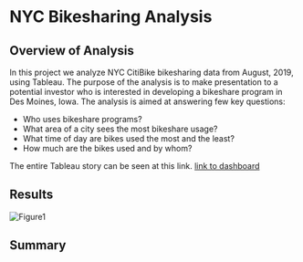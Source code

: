 # NYC Bikesharing Analysis

## Overview of Analysis

In this project we analyze NYC CitiBike bikesharing data from August, 2019, using Tableau. The purpose of the analysis is to make presentation to a potential investor who is interested in developing a bikeshare program in Des Moines, Iowa. The analysis is aimed at answering few key questions:

- Who uses bikeshare programs?
- What area of a city sees the most bikeshare usage?
- What time of day are bikes used the most and the least?
- How much are the bikes used and by whom?

The entire Tableau story can be seen at this link.
[link to dashboard](https://public.tableau.com/app/profile/dinesh.shetty/viz/NYC_Bike_Analysis_16372172298050/NYCityBikeAnalysis)


## Results




![Figure1](/Images/Fig1.png)



## Summary
